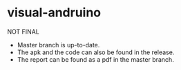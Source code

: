 # visual-andruino

NOT FINAL
* Master branch is up-to-date.
* The apk and the code can also be found in the release.
* The report can be found as a pdf in the master branch.
